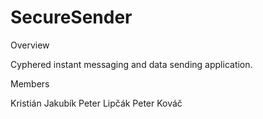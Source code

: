 # SecureSender

Overview

Cyphered instant messaging and data sending application.

Members

Kristián Jakubík
Peter Lipčák
Peter Kováč
